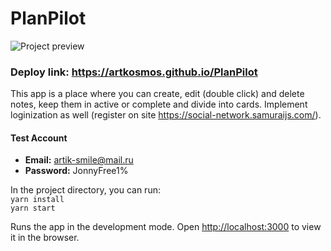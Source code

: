 # PlanPilot

![Project preview](https://github.com/artkosmos/PlanPilot/raw/main/public/todo_preview.png)

### Deploy link: https://artkosmos.github.io/PlanPilot

This app is a place where you can create, edit (double click) and delete notes, 
keep them in active or complete and divide into cards. 
Implement loginization as well (register on site https://social-network.samuraijs.com/).

#### Test Account

- **Email:** artik-smile@mail.ru
- **Password:** JonnyFree1%

In the project directory, you can run:  
`yarn install`  
`yarn start` 

Runs the app in the development mode.
Open [http://localhost:3000](http://localhost:3000) to view it in the browser.

